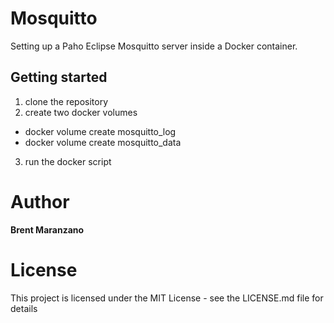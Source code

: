 # Mosquitto
Setting up a Paho Eclipse Mosquitto server inside a Docker container.

## Getting started
1. clone the repository
2. create two docker volumes
* docker volume create mosquitto_log
* docker volume create mosquitto_data
3. run the docker script

# Author

**Brent Maranzano**

# License

This project is licensed under the MIT License - see the LICENSE.md file for details
